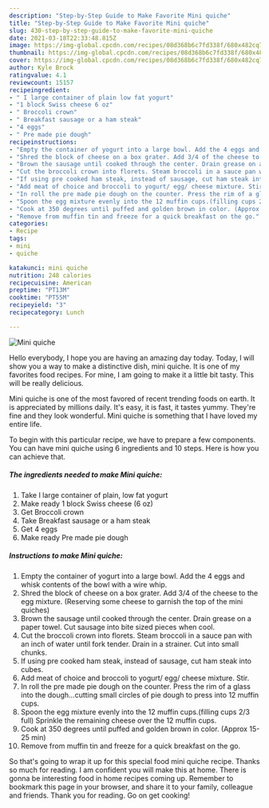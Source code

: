 ```yaml
---
description: "Step-by-Step Guide to Make Favorite Mini quiche"
title: "Step-by-Step Guide to Make Favorite Mini quiche"
slug: 430-step-by-step-guide-to-make-favorite-mini-quiche
date: 2021-03-18T22:33:48.815Z
image: https://img-global.cpcdn.com/recipes/08d368b6c7fd338f/680x482cq70/mini-quiche-recipe-main-photo.jpg
thumbnail: https://img-global.cpcdn.com/recipes/08d368b6c7fd338f/680x482cq70/mini-quiche-recipe-main-photo.jpg
cover: https://img-global.cpcdn.com/recipes/08d368b6c7fd338f/680x482cq70/mini-quiche-recipe-main-photo.jpg
author: Kyle Brock
ratingvalue: 4.1
reviewcount: 15157
recipeingredient:
- " I large container of plain low fat yogurt"
- "1 block Swiss cheese 6 oz"
- " Broccoli crown"
- " Breakfast sausage or a ham steak"
- "4 eggs"
- " Pre made pie dough"
recipeinstructions:
- "Empty the container of yogurt into a large bowl. Add the 4 eggs and whisk contents of the bowl with a wire whip."
- "Shred the block of cheese on a box grater. Add 3/4 of the cheese to the egg mixture. (Reserving some cheese to garnish the top of the mini quiches)"
- "Brown the sausage until cooked through the center. Drain grease on a paper towel. Cut sausage into bite sized pieces when cool."
- "Cut the broccoli crown into florets. Steam broccoli in a sauce pan with an inch of water until fork tender. Drain in a strainer. Cut into small chunks."
- "If using pre cooked ham steak, instead of sausage, cut ham steak into cubes."
- "Add meat of choice and broccoli to yogurt/ egg/ cheese mixture. Stir."
- "In roll the pre made pie dough on the counter. Press the rim of a glass into the dough...cutting small circles of pie dough to press into 12 muffin cups."
- "Spoon the egg mixture evenly into the 12 muffin cups.(filling cups 2/3 full) Sprinkle the remaining cheese over the 12 muffin cups."
- "Cook at 350 degrees until puffed and golden brown in color. (Approx 15-25 min)"
- "Remove from muffin tin and freeze for a quick breakfast on the go."
categories:
- Recipe
tags:
- mini
- quiche

katakunci: mini quiche 
nutrition: 248 calories
recipecuisine: American
preptime: "PT13M"
cooktime: "PT55M"
recipeyield: "3"
recipecategory: Lunch

---
```



![Mini quiche](https://img-global.cpcdn.com/recipes/08d368b6c7fd338f/680x482cq70/mini-quiche-recipe-main-photo.jpg)

Hello everybody, I hope you are having an amazing day today. Today, I will show you a way to make a distinctive dish, mini quiche. It is one of my favorites food recipes. For mine, I am going to make it a little bit tasty. This will be really delicious.

Mini quiche is one of the most favored of recent trending foods on earth. It is appreciated by millions daily. It's easy, it is fast, it tastes yummy. They're fine and they look wonderful. Mini quiche is something that I have loved my entire life.




To begin with this particular recipe, we have to prepare a few components. You can have mini quiche using 6 ingredients and 10 steps. Here is how you can achieve that.

<!--inarticleads1-->

##### The ingredients needed to make Mini quiche:

1. Take  I large container of plain, low fat yogurt
1. Make ready 1 block Swiss cheese (6 oz)
1. Get  Broccoli crown
1. Take  Breakfast sausage or a ham steak
1. Get 4 eggs
1. Make ready  Pre made pie dough




<!--inarticleads2-->

##### Instructions to make Mini quiche:

1. Empty the container of yogurt into a large bowl. Add the 4 eggs and whisk contents of the bowl with a wire whip.
1. Shred the block of cheese on a box grater. Add 3/4 of the cheese to the egg mixture. (Reserving some cheese to garnish the top of the mini quiches)
1. Brown the sausage until cooked through the center. Drain grease on a paper towel. Cut sausage into bite sized pieces when cool.
1. Cut the broccoli crown into florets. Steam broccoli in a sauce pan with an inch of water until fork tender. Drain in a strainer. Cut into small chunks.
1. If using pre cooked ham steak, instead of sausage, cut ham steak into cubes.
1. Add meat of choice and broccoli to yogurt/ egg/ cheese mixture. Stir.
1. In roll the pre made pie dough on the counter. Press the rim of a glass into the dough...cutting small circles of pie dough to press into 12 muffin cups.
1. Spoon the egg mixture evenly into the 12 muffin cups.(filling cups 2/3 full) Sprinkle the remaining cheese over the 12 muffin cups.
1. Cook at 350 degrees until puffed and golden brown in color. (Approx 15-25 min)
1. Remove from muffin tin and freeze for a quick breakfast on the go.




So that's going to wrap it up for this special food mini quiche recipe. Thanks so much for reading. I am confident you will make this at home. There is gonna be interesting food in home recipes coming up. Remember to bookmark this page in your browser, and share it to your family, colleague and friends. Thank you for reading. Go on get cooking!

